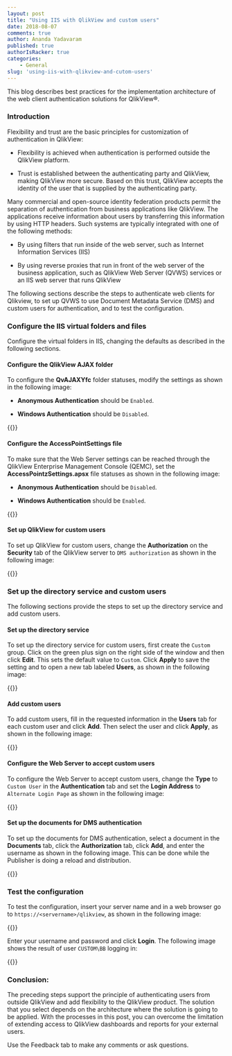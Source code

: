 ```yaml
---
layout: post
title: "Using IIS with QlikView and custom users"
date: 2018-08-07
comments: true
author: Ananda Yadavaram
published: true
authorIsRacker: true
categories:
    - General
slug: 'using-iis-with-qlikview-and-cutom-users' 
---
```

This blog describes best practices for the implementation architecture
of the web client authentication solutions for QlikView&reg;.

<!--more-->

### Introduction

Flexibility and trust are the basic principles for customization of authentication
in QlikView:

- Flexibility is achieved when authentication is performed outside the QlikView
platform.

- Trust is established between the authenticating party and QlikView, making
QlikView more secure. Based on this trust, QlikView accepts the identity of the
user that is supplied by the authenticating party.

Many commercial and open-source identity federation products permit the
separation of authentication from business applications like QlikView. The
applications receive information about users by transferring this information
by using HTTP headers. Such systems are typically integrated with
one of the following methods:

- By using filters that run inside of the web server, such as Internet Information
Services (IIS)

- By using reverse proxies that run in front of the web server
of the business application, such as QlikView Web Server (QVWS) services or
an IIS web server that runs QlikView

The following sections describe the steps to authenticate web clients for
Qlikview, to set up QVWS to use Document Metadata Service (DMS) and custom
users for authentication, and to test the configuration.

### Configure the IIS virtual folders and files

Configure the virtual folders in IIS, changing the defaults as described in the
following sections.

#### Configure the QlikView AJAX folder

To configure the **QvAJAXYfc** folder statuses, modify the settings as shown in
the following image:

- **Anonymous Authentication** should be ``Enabled``.

- **Windows Authentication** should be ``Disabled``.

{{<img src="/blog/using-iis-with-qlikview-and-cutom-users/Picture1.png" title="" alt="">}}

#### Configure the AccessPointSettings file

To make sure that the Web Server settings can be reached through the QlikView
Enterprise Management Console (QEMC), set the **AccessPointzSettings.apsx** file
statuses as shown in the following image:

- **Anonymous Authentication** should be ``Disabled``.

- **Windows Authentication** should be ``Enabled``.

{{<img src="/blog/using-iis-with-qlikview-and-cutom-users/Picture2.png" title="" alt="">}}

#### Set up QlikView for custom users

To set up QlikView for custom users, change the **Authorization** on the
**Security** tab of the QlikView server to ``DMS authorization`` as shown in
the following image:

{{<img src="/blog/using-iis-with-qlikview-and-cutom-users/Picture3.png" title="" alt="">}}

### Set up the directory service and custom users

The following sections provide the steps to set up the directory
service and add custom users.

#### Set up the directory service

To set up the directory service for custom users, first create the ``Custom``
group. Click on the green plus sign on the right side of the window and then
click **Edit**. This sets the default value to ``Custom``. Click **Apply** to
save the setting and to open a new tab labeled **Users**, as shown in the
following image:

{{<img src="/blog/using-iis-with-qlikview-and-cutom-users/Picture4.png" title="" alt="">}}

#### Add custom users

To add custom users, fill in the requested information in the **Users** tab for each custom user and
click **Add**.  Then select the user and click **Apply**, as shown in the
following image:

{{<img src="/blog/using-iis-with-qlikview-and-cutom-users/Picture5.png" title="" alt="">}}

#### Configure the Web Server to accept custom users

To configure the Web Server to accept custom users, change the **Type** to
``Custom User`` in the **Authentication** tab and set the **Login Address**
to ``Alternate Login Page`` as shown in the following image:

{{<img src="/blog/using-iis-with-qlikview-and-cutom-users/Picture6.png" title="" alt="">}}

#### Set up the documents for DMS authentication

To set up the documents for DMS authentication, select a document in the
**Documents** tab, click the **Authorization** tab, click **Add**, and enter the
username as shown in the following image. This can be done while the Publisher
is doing a reload and distribution.

{{<img src="/blog/using-iis-with-qlikview-and-cutom-users/Picture7.png" title="" alt="">}}

### Test the configuration

To test the configuration, insert your server name and in a web browser go to
``https://<servername>/qlikview``, as shown in the following
image:

{{<img src="/blog/using-iis-with-qlikview-and-cutom-users/Picture8.png" title="" alt="">}}

Enter your username and password and click **Login**. The following image shows
the result of user ``CUSTOM\BB`` logging in:

{{<img src="/blog/using-iis-with-qlikview-and-cutom-users/Picture9.png" title="" alt="">}}

### Conclusion:

The preceding steps support the principle of authenticating users from outside
QlikView and add flexibility to the QlikView product. The solution that you select
depends on the architecture where the solution is going to be applied. With the
processes in this post, you can overcome the limitation of extending access to
QlikView dashboards and reports for your external users.

Use the Feedback tab to make any comments or ask questions.


